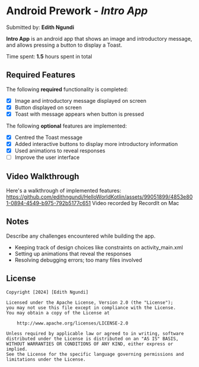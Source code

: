 # Android Prework - *Intro App*

Submitted by: **Edith Ngundi**

**Intro App** is an android app that shows an image and introductory message, and allows pressing a button to display a Toast. 

Time spent: **1.5** hours spent in total

## Required Features

The following **required** functionality is completed:

* [x] Image and introductory message displayed on screen
* [x] Button displayed on screen
* [x] Toast with message appears when button is pressed 

The following **optional** features are implemented:

* [x] Centred the Toast message
* [x] Added interactive buttons to display more introductory information
* [x] Used animations to reveal responses
* [ ] Improve the user interface

## Video Walkthrough
Here's a walkthrough of implemented features:
https://github.com/edithngundi/HelloWorldKotlin/assets/99051899/4853e801-0894-4549-b975-792b5177c651
Video recorded by RecordIt on Mac

## Notes
Describe any challenges encountered while building the app.
- Keeping track of design choices like constraints on activity_main.xml
- Setting up animations that reveal the responses
- Resolving debugging errors; too many files involved

## License
    Copyright [2024] [Edith Ngundi]

    Licensed under the Apache License, Version 2.0 (the "License");
    you may not use this file except in compliance with the License.
    You may obtain a copy of the License at

        http://www.apache.org/licenses/LICENSE-2.0

    Unless required by applicable law or agreed to in writing, software
    distributed under the License is distributed on an "AS IS" BASIS,
    WITHOUT WARRANTIES OR CONDITIONS OF ANY KIND, either express or implied.
    See the License for the specific language governing permissions and
    limitations under the License.
